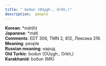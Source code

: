 ```yaml
---
title: " bodun (OUygh., Orkh,)"
description:  people
---
```


<strong>Korean</strong>:  *màt(h)<br>
<strong>Japanese</strong>:  *mátì<br>
<strong>Comments</strong>:  EDT 306, TMN 2, 812, Лексика 316.<br>
<strong>Meaning</strong>:  people<br>
<strong>Russian meaning</strong>:  народ<br>
<strong>Old Turkic</strong>:  bodun (OUygh., Orkh,)<br>
<strong>Karakhanid</strong>:  boδun (MK)<br>


